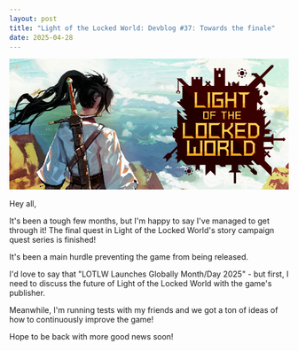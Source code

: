 ```yaml
---
layout: post
title: "Light of the Locked World: Devblog #37: Towards the finale"
date: 2025-04-28
---
```


![](https://github.com/V3663L/v3663l.github.io/blob/main/images/LOTLW%20Header%20Capsule%20920x430.png?raw=true)

Hey all,

It's been a tough few months, but I'm happy to say I've managed to get through it!
The final quest in Light of the Locked World's story campaign quest series is finished!

It's been a main hurdle preventing the game from being released.

I'd love to say that "LOTLW Launches Globally Month/Day 2025" - but first, I need to discuss the future of Light of the Locked World with the game's publisher.

Meanwhile, I'm running tests with my friends and we got a ton of ideas of how to continuously improve the game!

Hope to be back with more good news soon!
